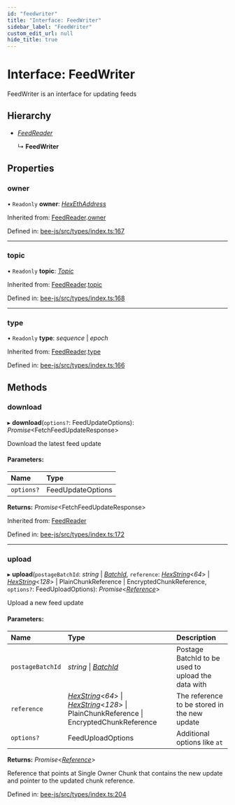 ```yaml
---
id: "feedwriter"
title: "Interface: FeedWriter"
sidebar_label: "FeedWriter"
custom_edit_url: null
hide_title: true
---
```


# Interface: FeedWriter

FeedWriter is an interface for updating feeds

## Hierarchy

* [*FeedReader*](feedreader.md)

  ↳ **FeedWriter**

## Properties

### owner

• `Readonly` **owner**: [*HexEthAddress*](../types/utils.eth.hexethaddress.md)

Inherited from: [FeedReader](feedreader.md).[owner](feedreader.md#owner)

Defined in: [bee-js/src/types/index.ts:167](https://github.com/ethersphere/bee-js/blob/430becc/src/types/index.ts#L167)

___

### topic

• `Readonly` **topic**: [*Topic*](../types/topic.md)

Inherited from: [FeedReader](feedreader.md).[topic](feedreader.md#topic)

Defined in: [bee-js/src/types/index.ts:168](https://github.com/ethersphere/bee-js/blob/430becc/src/types/index.ts#L168)

___

### type

• `Readonly` **type**: *sequence* \| *epoch*

Inherited from: [FeedReader](feedreader.md).[type](feedreader.md#type)

Defined in: [bee-js/src/types/index.ts:166](https://github.com/ethersphere/bee-js/blob/430becc/src/types/index.ts#L166)

## Methods

### download

▸ **download**(`options?`: FeedUpdateOptions): *Promise*<FetchFeedUpdateResponse\>

Download the latest feed update

#### Parameters:

Name | Type |
:------ | :------ |
`options?` | FeedUpdateOptions |

**Returns:** *Promise*<FetchFeedUpdateResponse\>

Inherited from: [FeedReader](feedreader.md)

Defined in: [bee-js/src/types/index.ts:172](https://github.com/ethersphere/bee-js/blob/430becc/src/types/index.ts#L172)

___

### upload

▸ **upload**(`postageBatchId`: *string* \| [*BatchId*](../types/batchid.md), `reference`: [*HexString*](../types/utils.hex.hexstring.md)<*64*\> \| [*HexString*](../types/utils.hex.hexstring.md)<*128*\> \| PlainChunkReference \| EncryptedChunkReference, `options?`: FeedUploadOptions): *Promise*<[*Reference*](../types/reference.md)\>

Upload a new feed update

#### Parameters:

Name | Type | Description |
:------ | :------ | :------ |
`postageBatchId` | *string* \| [*BatchId*](../types/batchid.md) | Postage BatchId to be used to upload the data with   |
`reference` | [*HexString*](../types/utils.hex.hexstring.md)<*64*\> \| [*HexString*](../types/utils.hex.hexstring.md)<*128*\> \| PlainChunkReference \| EncryptedChunkReference | The reference to be stored in the new update   |
`options?` | FeedUploadOptions | Additional options like `at`    |

**Returns:** *Promise*<[*Reference*](../types/reference.md)\>

Reference that points at Single Owner Chunk that contains the new update and pointer to the updated chunk reference.

Defined in: [bee-js/src/types/index.ts:204](https://github.com/ethersphere/bee-js/blob/430becc/src/types/index.ts#L204)
